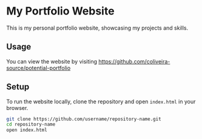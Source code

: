 # My Portfolio Website

This is my personal portfolio website, showcasing my projects and skills.

## Usage

You can view the website by visiting https://github.com/coliveira-source/potential-portfolio

## Setup

To run the website locally, clone the repository and open `index.html` in your browser.

```sh
git clone https://github.com/username/repository-name.git
cd repository-name
open index.html
